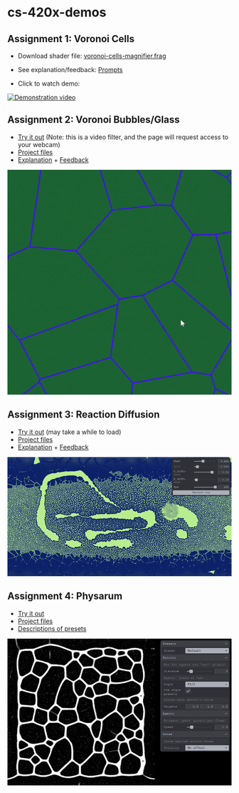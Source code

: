 # cs-420x-demos

## Assignment 1: Voronoi Cells ##

- Download shader file: [voronoi-cells-magnifier.frag](https://github.com/m-d-jo/cs-420x-demos/blob/main/assignment1/voronoi-cells-magnifier.frag)

- See explanation/feedback: [Prompts](https://github.com/m-d-jo/cs-420x-demos/blob/main/assignment1/assignment1-prompts.md)

- Click to watch demo:

[![Demonstration video](https://img.youtube.com/vi/7QDf7RHwNJ4/maxresdefault.jpg)](https://youtu.be/7QDf7RHwNJ4)

## Assignment 2: Voronoi Bubbles/Glass ##

- [Try it out](https://a-2-webgl-intro.glitch.me/) (Note: this is a video filter, and the page will request access to your webcam)
- [Project files](https://github.com/m-d-jo/cs-420x-demos/tree/main/assignment2/project-files)
- [Explanation](https://github.com/m-d-jo/cs-420x-demos/blob/main/assignment2/assignment2-prompts.md) + [Feedback](https://github.com/m-d-jo/cs-420x-demos/blob/main/assignment2/assignment2-feedback.md)

![Interactive voronoi demonstration gif](./assignment2/assets/a2-example.gif)

## Assignment 3: Reaction Diffusion ##

- [Try it out](https://m-d-jo-a3-rd.netlify.app/) (may take a while to load)
- [Project files](https://github.com/m-d-jo/cs-420x-demos/tree/main/assignment3/project-files)
- [Explanation](https://github.com/m-d-jo/cs-420x-demos/blob/main/assignment3/assignment3-prompts.md) + [Feedback](https://github.com/m-d-jo/cs-420x-demos/blob/main/assignment3/assignment3-feedback.md)

![Reaction diffusion demonstration screenshot](./assignment3/assets/a3-example.png)

## Assignment 4: Physarum ##

- [Try it out](https://m-d-jo-a4-physarum.netlify.app/)
- [Project files](https://github.com/m-d-jo/cs-420x-demos/tree/main/assignment4/project-files)
- [Descriptions of presets](https://github.com/m-d-jo/cs-420x-demos/blob/main/assignment4/assignment4-presets.md)

![Physarum demonstration screenshot](./assignment4/assets/a4-preset-default.png)
